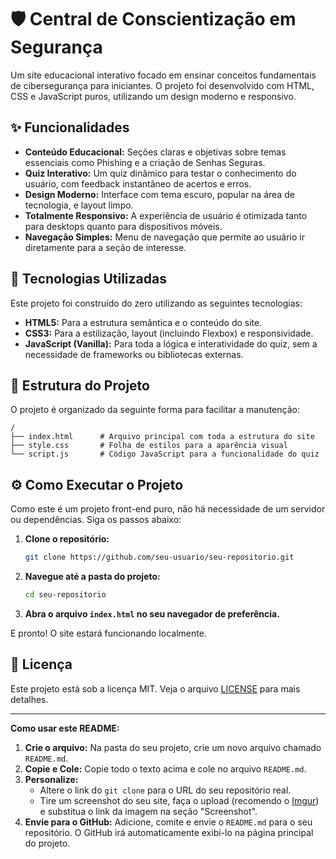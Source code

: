 # 🛡️ Central de Conscientização em Segurança

Um site educacional interativo focado em ensinar conceitos fundamentais de cibersegurança para iniciantes. O projeto foi desenvolvido com HTML, CSS e JavaScript puros, utilizando um design moderno e responsivo.

## ✨ Funcionalidades

  - **Conteúdo Educacional:** Seções claras e objetivas sobre temas essenciais como Phishing e a criação de Senhas Seguras.
  - **Quiz Interativo:** Um quiz dinâmico para testar o conhecimento do usuário, com feedback instantâneo de acertos e erros.
  - **Design Moderno:** Interface com tema escuro, popular na área de tecnologia, e layout limpo.
  - **Totalmente Responsivo:** A experiência de usuário é otimizada tanto para desktops quanto para dispositivos móveis.
  - **Navegação Simples:** Menu de navegação que permite ao usuário ir diretamente para a seção de interesse.

## 🚀 Tecnologias Utilizadas

Este projeto foi construído do zero utilizando as seguintes tecnologias:

  - **HTML5:** Para a estrutura semântica e o conteúdo do site.
  - **CSS3:** Para a estilização, layout (incluindo Flexbox) e responsividade.
  - **JavaScript (Vanilla):** Para toda a lógica e interatividade do quiz, sem a necessidade de frameworks ou bibliotecas externas.

## 📂 Estrutura do Projeto

O projeto é organizado da seguinte forma para facilitar a manutenção:

```
/
├── index.html      # Arquivo principal com toda a estrutura do site
├── style.css       # Folha de estilos para a aparência visual
└── script.js       # Código JavaScript para a funcionalidade do quiz
```

## ⚙️ Como Executar o Projeto

Como este é um projeto front-end puro, não há necessidade de um servidor ou dependências. Siga os passos abaixo:

1.  **Clone o repositório:**
    ```bash
    git clone https://github.com/seu-usuario/seu-repositorio.git
    ```
2.  **Navegue até a pasta do projeto:**
    ```bash
    cd seu-repositorio
    ```
3.  **Abra o arquivo `index.html` no seu navegador de preferência.**

E pronto\! O site estará funcionando localmente.

## 📄 Licença

Este projeto está sob a licença MIT. Veja o arquivo [LICENSE](https://www.google.com/search?q=LICENSE) para mais detalhes.

-----

**Como usar este README:**

1.  **Crie o arquivo:** Na pasta do seu projeto, crie um novo arquivo chamado `README.md`.
2.  **Copie e Cole:** Copie todo o texto acima e cole no arquivo `README.md`.
3.  **Personalize:**
      * Altere o link do `git clone` para o URL do seu repositório real.
      * Tire um screenshot do seu site, faça o upload (recomendo o [Imgur](https://imgur.com/)) e substitua o link da imagem na seção "Screenshot".
4.  **Envie para o GitHub:** Adicione, comite e envie o `README.md` para o seu repositório. O GitHub irá automaticamente exibi-lo na página principal do projeto.
